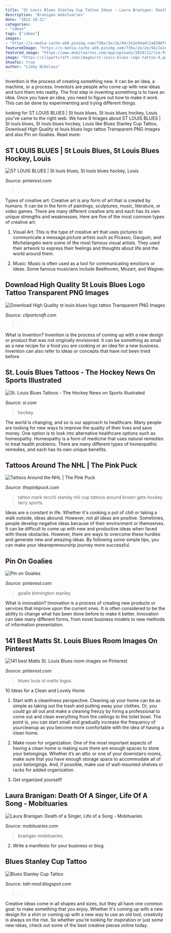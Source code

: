 ```yaml
---
title: "St Louis Blues Stanley Cup Tattoo Ideas ~ Laura Branigan: Death Of A Singer, Life Of A Song"
description: "Branigan mobituaries"
date: "2022-10-21"
categories:
- "ideas"
tags: ["ideas"]
images:
- "https://s-media-cache-ak0.pinimg.com/736x/2e/2e/94/2e2e94adc2a6308fe7572da40c75203f--nhl-logos-sport-logos.jpg"
featuredImage: "https://s-media-cache-ak0.pinimg.com/736x/2e/2e/94/2e2e94adc2a6308fe7572da40c75203f--nhl-logos-sport-logos.jpg"
featured_image: "https://www.mobituaries.com/app/uploads/2019/12/Jim-Patton-Tattoo-768x1024.jpeg"
image: "https://clipartcraft.com/images/st-louis-blues-logo-tattoo-6.png"
ShowToc: true
author: "Libby Nikolaus"
---
```



Invention is the process of creating something new. It can be an idea, a machine, or a process. Inventors are people who come up with new ideas and turn them into reality. The first step in inventing something is to have an idea. Once you have an idea, you need to figure out how to make it work. This can be done by experimenting and trying different things.

	

		
looking for ST LOUIS BLUES | St louis blues, St louis blues hockey, Louis you've came to the right web. We have 8 Images about ST LOUIS BLUES | St louis blues, St louis blues hockey, Louis like Blues Stanley Cup Tattoo, Download High Quality st louis blues logo tattoo Transparent PNG Images and also Pin on Goalies. Read more:
		
    
## ST LOUIS BLUES | St Louis Blues, St Louis Blues Hockey, Louis

<img loading=lazy src="https://i.pinimg.com/originals/ef/10/fb/ef10fbdbac7a8b8fb0b111d80e9d2e01.jpg" onerror="this.onerror=null;this.src='https://tse2.mm.bing.net/th?id=OIP.6QSUkMDAQX6Kew_gjKBkywHaFA&amp;pid=15.1';" alt="ST LOUIS BLUES | St louis blues, St louis blues hockey, Louis">

_Source: pinterest.com_

>. 

	

Types of creative art:
Creative art is any form of art that is created by humans. It can be in the form of paintings, sculptures, music, literature, or video games. There are many different creative arts and each has its own unique strengths and weaknesses. Here are five of the most common types of creative art:
1. Visual Art: This is the type of creative art that uses pictures to communicate a message.picture artists such as Picasso, Gauguin, and Michelangelo were some of the most famous visual artists. They used their artwork to express their feelings and thoughts about life and the world around them.

2. Music: Music is often used as a tool for communicating emotions or ideas. Some famous musicians include Beethoven, Mozart, and Wagner.

    
## Download High Quality St Louis Blues Logo Tattoo Transparent PNG Images

<img loading=lazy src="https://clipartcraft.com/images/st-louis-blues-logo-tattoo-6.png" onerror="this.onerror=null;this.src='https://tse3.mm.bing.net/th?id=OIP.xS5sD4Yd2R4hV00R28NUhwHaFj&amp;pid=15.1';" alt="Download High Quality st louis blues logo tattoo Transparent PNG Images">

_Source: clipartcraft.com_

>. 

	

What is Invention?
Invention is the process of coming up with a new design or product that was not originally envisioned. It can be something as small as a new recipe for a food you are cooking or an idea for a new business. Invention can also refer to ideas or concepts that have not been tried before.

    
## St. Louis Blues Tattoos - The Hockey News On Sports Illustrated

<img loading=lazy src="https://www.si.com/.image/t_share/MTc0NzUzNzgwNzQwOTI1MTk5/st-louis-blues-tattoos.jpg" onerror="this.onerror=null;this.src='https://tse2.mm.bing.net/th?id=OIP.ffBJO2dSAMcjMnIJl7RxIgHaF0&amp;pid=15.1';" alt="St. Louis Blues Tattoos - The Hockey News on Sports Illustrated">

_Source: si.com_

>hockey. 

	

The world is changing, and so is our approach to healthcare. Many people are looking for new ways to improve the quality of their lives and save money. One option is to look into alternative healthcare options such as homeopathy. Homeopathy is a form of medicine that uses natural remedies to treat health problems. There are many different types of homeopathic remedies, and each has its own unique benefits.

    
## Tattoos Around The NHL | The Pink Puck

<img loading=lazy src="https://thepinkpuck.com/wp-content/uploads/2013/08/mark-recchi-tattoo.jpg" onerror="this.onerror=null;this.src='https://tse1.mm.bing.net/th?id=OIP.1A4tgYFGwZLUpB2p69ujuAHaFP&amp;pid=15.1';" alt="Tattoos Around the NHL | The Pink Puck">

_Source: thepinkpuck.com_

>tattoo mark recchi stanley nhl cup tattoos around brown gets hockey larry sports. 

	

Ideas are a constant in life. Whether it's cooking a pot of chili or taking a walk outside, ideas abound. However, not all ideas are positive. Sometimes, people develop negative ideas because of their environment or themselves. It can be difficult to come up with new and productive ideas when faced with these obstacles. However, there are ways to overcome these hurdles and generate new and amazing ideas. By following some simple tips, you can make your idearepreneurship journey more successful.

    
## Pin On Goalies

<img loading=lazy src="https://i.pinimg.com/736x/08/ed/55/08ed5516a83dce564314d25d8280bf44.jpg" onerror="this.onerror=null;this.src='https://tse4.mm.bing.net/th?id=OIP.6hWDTddbmICj-B20AIZq0wHaHb&amp;pid=15.1';" alt="Pin on Goalies">

_Source: pinterest.com_

>goalie binnington stanley. 

	

What is innovation?
Innovation is a process of creating new products or services that improve upon the current ones. It is often considered to be the ability to change what has been done before to make it better. Innovation can take many different forms, from novel business models to new methods of information presentation.

    
## 141 Best Matts St. Louis Blues Room Images On Pinterest

<img loading=lazy src="https://s-media-cache-ak0.pinimg.com/736x/2e/2e/94/2e2e94adc2a6308fe7572da40c75203f--nhl-logos-sport-logos.jpg" onerror="this.onerror=null;this.src='https://tse4.mm.bing.net/th?id=OIP.bU2O_WEZgVH4uL__sx4B7gHaFj&amp;pid=15.1';" alt="141 best Matts St. Louis Blues room images on Pinterest">

_Source: pinterest.com_

>blues louis st matts logos. 

	

10 Ideas for a Clean and Lovely Home
1. Start with a cleanliness perspective. Cleaning up your home can be as simple as taking out the trash and putting away your clothes. Or, you could go all out and make a cleaning frenzy by hiring a professional to come out and clean everything from the ceilings to the toilet bowl. The point is, you can start small and gradually increase the frequency of yourcleanup as you become more comfortable with the idea of having a clean home.
2. Make room for organization. One of the most important aspects of having a clean home is making sure there are enough spaces to store your belongings. Whether it’s an attic or one of your downstairs rooms, make sure that you have enough storage space to accommodate all of your belongings. And, if possible, make use of wall-mounted shelves or racks for added organization.

3. Get organized yourself!

    
## Laura Branigan: Death Of A Singer, Life Of A Song - Mobituaries

<img loading=lazy src="https://www.mobituaries.com/app/uploads/2019/12/Jim-Patton-Tattoo-768x1024.jpeg" onerror="this.onerror=null;this.src='https://tse1.mm.bing.net/th?id=OIP.URyt-MLljPV0Zc1VEx9M6QHaJ4&amp;pid=15.1';" alt="Laura Branigan: Death of a Singer, Life of a Song - Mobituaries">

_Source: mobituaries.com_

>branigan mobituaries. 

	

2. Write a manifesto for your business or blog.

    
## Blues Stanley Cup Tattoo

<img loading=lazy src="https://i.redd.it/plde2x1jw2k31.jpg" onerror="this.onerror=null;this.src='https://tse1.mm.bing.net/th?id=OIP.MYvNrZp-L7xuUKgf1uMaGwHaJ4&amp;pid=15.1';" alt="Blues Stanley Cup Tattoo">

_Source: tatt-mod.blogspot.com_

>. 

	

Creative ideas come in all shapes and sizes, but they all have one common goal: to make something that you enjoy. Whether it's coming up with a new design for a shirt or coming up with a new way to use an old tool, creativity is always on the rise. So whether you're looking for inspiration or just some new ideas, check out some of the best creative pieces online today.

